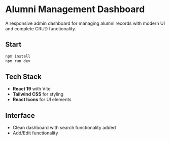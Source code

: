 # Alumni Management Dashboard

A responsive admin dashboard for managing alumni records with modern UI and complete CRUD functionality.

## Start

```bash
npm install
npm run dev
```


## Tech Stack

- **React 19** with Vite
- **Tailwind CSS** for styling
- **React Icons** for UI elements

## Interface

- Clean dashboard with search functionality added
- Add/Edit functionality

